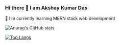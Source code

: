 ### Hi there 👋 I am Akshay Kumar Das
🌱 I’m currently learning MERN stack web development

![Anurag's GitHub stats](https://github-readme-stats.vercel.app/api?username=akshayxemo&show_icons=true&theme=radical)

[![Top Langs](https://github-readme-stats.vercel.app/api/top-langs/?username=akshayxemo&layout=compact&show_icons=true&theme=radical)](https://github.com/anuraghazra/github-readme-stats)
<!--
**akshayxemo/akshayxemo** is a ✨ _special_ ✨ repository because its `README.md` (this file) appears on your GitHub profile.

Here are some ideas to get you started:

- 🔭 I’m currently working on ...
- 🌱 I’m currently learning ...
- 👯 I’m looking to collaborate on ...
- 🤔 I’m looking for help with ...
- 💬 Ask me about ...
- 📫 How to reach me: ...
- 😄 Pronouns: ...
- ⚡ Fun fact: ...
-->
